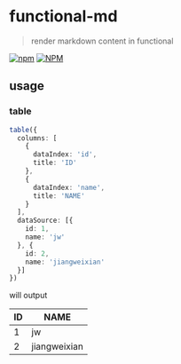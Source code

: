 # functional-md
> render markdown content in functional

[![npm](https://img.shields.io/npm/v/functional-md)](https://github.com/JiangWeixian/functional-md) [![NPM](https://img.shields.io/npm/l/functional-md)](https://github.com/JiangWeixian/functional-md)


## usage

### table

```ts
table({
  columns: [
    {
      dataIndex: 'id',
      title: 'ID'
    },
    {
      dataIndex: 'name',
      title: 'NAME'
    }
  ],
  dataSource: [{
    id: 1,
    name: 'jw'
  }, {
    id: 2,
    name: 'jiangweixian'
  }]
})
```

will output

|ID|NAME|
|-----|-----|
|1|jw|
|2|jiangweixian|
